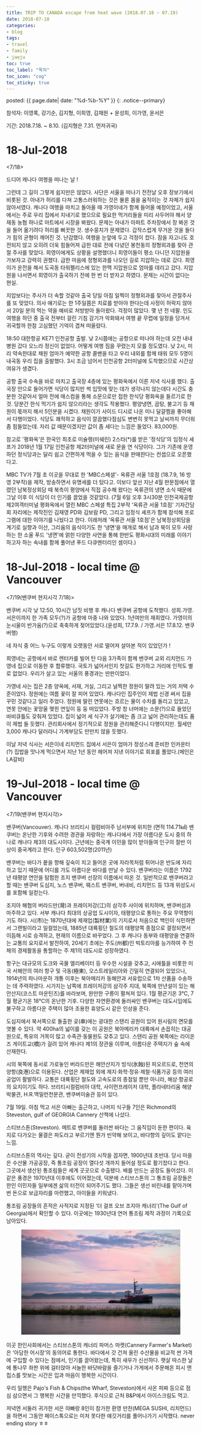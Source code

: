 ```yaml
---
title: TRIP TO CANADA escape from heat wave (2018.07.18 ~ 07.19)
date: 2018-07-18
categories:
- blog
tags:
- travel
- family
- jaeju
toc: true
toc_label: "목차"
toc_icon: "cog"
toc_sticky: true
---
```


<head>
<link rel="stylesheet" href="/resource/styles.css">
</head>

posted: {{ page.date| date: "%d-%b-%Y" }}
{: .notice--primary}

참석자: 이영록, 강기순, 김지형, 이희영, 김채원 + 윤성희, 이가영, 윤서은

기간: 2018.7.18. ~ 8.10. (김지형은 7.31. 먼저귀국)

<h1 id="18-Jul-2018">18-Jul-2018</h1>

&lt;7/18&gt;

드디어 캐나다 여행을 떠나는 날 !

그런데 그 길이 그렇게 쉽지만은 않았다. 사단은 서울을 떠나기 전전날 오후 장보기에서 비롯된 것. 아내가 허리를 다쳐 고통스러워하는 것은 물론 몸을 움직이는 것 자체가 쉽지 않아서였다. 캐나다 여행을 마치고 돌아올 때 가영이네가 함께 들어올 예정이었고, 서울에서는 주로 우리 집에서 지내기로 했으므로 필요한 먹거리들을 미리 사두어야 해서 양재동 농협 하나로 마트에서 시장을 봐왔다. 문제는 아내가 아파트 주차장에서 장 봐온 것을 들어 옮기려다 허리를 삐끗한 것. 생수뭉치가 문제였다. 갑작스럽게 무거운 것을 들다가 힘의 균형이 깨어진 것. 난감했다. 여행을 눈앞에 두고 걱정이 컸다. 잠을 자고나도 호전되지 않고 오히려 더욱 힘들어져 급한 대로 전에 다녔던 봉천동의 정형외과를 찾아 관절 주사를 맞았다. 희영이에게도 상황을 설명했더니 희영이들이 평소 다니던 지압원을 가보자고 강력히 권했다. 급한 마음에 정형외과를 나오던 길로 지압하는 데로 갔다. 희영이가 운전을 해서 도곡동 타워펠리스에 있는 한맥 지압원으로 엄마를 데리고 갔다. 지압원을 나서면서 희영이가 출국하기 전에 한 번 더 받자고 하였다. 문제는 시간이 없다는 현실.

지압보다는 주사가 더 속할 것같아 출국 당일 아침 일찍이 정형외과를 찾아서 관절주사를 또 맞았다. 의사 얘기로는 한 1주일쯤은 치료를 받아야 한다는데 사정이 허락지 않아서 20일 분의 먹는 약을 예비로 처방받아 돌아왔다. 걱정이 많았다. 몇 년 전 네팔. 인도여행을 하던 중 출국 전부터 걸린 기침 감기가 악화돼서 여행 끝 무렵에 일정을 당겨서 귀국할까 한참 고심했던 기억이 겹쳐 떠올랐다.


18:50 대한항공 KE71 인천공항 출발. 낮 2시쯤에는 공항으로 떠나야 하는데 오전 내내 병원 갔다 오느라 정신이 없었다. 어떻게 여행 짐을 꾸렸는지 모를 정도였다. 낮 2시, 미리 약속한대로 채원 엄마가 예약한 공항 콜밴을 타고 우리 내외를 함께 태워 모두 5명이 내곡동 우리 집을 출발했다. 3시 조금 넘어서 인천공항 2터미널에 도착했으므로 시간상 여유가 생겼다.

공항 출국 수속을 바로 마치고 출국장 4층에 있는 평화옥에서 이른 저녁 식사를 했다. 출국장 안으로 들어가면 식당이 많지만 썩 입맛에 맞는 데가 생각나지 않는데다 시간도 충분한 것같아서 얼마 전에 매스컴을 통해 소문으로만 접한 한식당 평화옥을 들르기로 한 것. 당분간 한식 먹기가 쉽지 않으리라는 생각도 작용했다. 평양냉면, 곰탕, 불고기 등 채원이 몫까지 해서 5인분을 시켰다. 채원이가 사이드 디시로 나온 미니 달걀찜을 좋아해서 다행이었다. 식당도 쾌적하고 음식이 깔끔했다점심도 변변히 못먹고 날씨까지 무더워 좀 힘들었는데. 자리 값 때문이겠지만 값이 좀 세다는 느낌은 들었다. 83,000원.


참고로 '평화옥'은 한국인 최초로 미슐랭(미쉐린) 2스타(*)를 받은 '정식당'의 임정식 셰프가 2018년 1월 17일 인천공항 제2터미널에 새로 문을 연 식당이다. 그가 기존에 운영하던 정식당과는 달리 쉽고 간편하게 먹을 수 있는 음식을 판매한다는 컨셉으로 오픈했다고.

MBC TV가 7월 초 이곳을 무대로 한 'MBC스페셜'- 옥류관 서울 1호점 (18.7.9, 16 방영 2부작)을 제작, 방송하면서 유명세를 더 탔다고. 이보다 앞선 지난 4월 판문점에서 열렸던 남북정상회담 때 북측이 평양에서 직접 공수해 왔다는 옥류관의 냉면 소식 때문에 그날 이후 이 식당이 더 인기를 끌었을 것같았다. (7월 6일 오후 3시30분 인천국제공항 제2여객터미널 평화옥에서 열린 MBC 스페셜 특집 2부작 '옥류관 서울 1호점' 기자간담회 자리에는 제작진인 김재영 PD와 김보람 PD, 그리고 임정식 셰프가 함께 참석해 프로그램에 대한 이야기를 나눴다고 한다. 이래저래 '옥류관 서울 1호점'은 남북정상회담을 계기로 실향과 이산, 그리움의 음식이기도 한 ‘냉면’을 매개로 해서 남과 북이 모두 사랑하는 한 소울 푸드 '냉면'에 얽힌 다양한 사연을 통해 한반도 평화시대의 미래를 이야기 하고자 하는 속내를 함께 풀어낸 푸드 다큐멘터리인 셈이다.)


<h1 id="18-Jul-2018 @ Vancouver">18-Jul-2018 - local time @ Vancouver</h1>

&lt;7/19(밴쿠버 현지시각 7/18)&gt;

밴쿠버 시각 낮 12:50, 10시간 남짓 비행 후 캐나다 밴쿠버 공항에 도착했다. 성희.가영. 서은이까지 한 가족 모두(?)가 공항에 마중 나와 있었다. 1년여만의 재회였다. 가영이의 눈시울이 반가움(?)으로 축축하게 젖어있었다.(윤성희, 17.7.9. / 가영.서은 17.8.12. 밴쿠버행)

네 자식 중 어느 누구도 이렇게 오랫동안 서로 떨어져 살아본 적이 있었던가 !

희영네는 공항에서 바로 렌터카를 빌어 탄 다음 3가족이 함께 밴쿠버 교외 리치먼드 가영네 집으로 이동한 후 합류했다. 국토가 넓어서인지 찻길도 한가하고 거리에 인적도 별로 없었다. 우리가 살고 있는 서울의 풍경과는 딴판이었다.

가영네 사는 집은 2층 양옥에, 서재, 거실, 그리고 널찍한 정원이 딸려 있는 거의 저택 수준이었다. 정원에는 여름 꽃이 잘 피어 있었다. 캐나다인 집주인이 제법 신경 써서 집을 꾸민 것같다고 일러 주었다. 정원에 딸린 연못에는 흐르는 물이 수차를 돌리고 있었고, 연못 안에는 꽃망울 맺힌 연잎이 둥 둥 떠있었다. 주방 창 너머에는 소문(?)으로 들었던 바비큐틀도 갖춰져 있었다. 집이 넓어 세 식구가 살기에는 좀 크고 넓어 관리하는데도 품이 제법 들 듯했다. 관리회사에서 정기적으로 정원을 관리해준다니 다행이지만. 월세만 3,000 캐나다 달러라니 가계부담도 만만치 않을 듯했다.

이날 저녁 식사는 서은이네 리치먼드 집에서 서은이 엄마가 정성스레 준비한 인카운터(?) 집밥을 맛나게 먹으면서 지난 1년 동안 헤어져 지낸 이야기로 회포를 풀었다.(메인은 LA갈비)


<h1 id="19-Jul-2018 @ Vancouver">19-Jul-2018 - local time @ Vancouver</h1>

&lt;7/19(밴쿠버 현지시각)&gt;

밴쿠버(Vancouver). 캐나다 브리티시 컬럼비아주 남서부에 위치한 (면적 114.71㎢) 밴쿠버는 온난한 기후와 수려한 경관을 자랑하는 캐나다에서 가장 아름다운 도시 중의 하나로 캐나다 제3의 대도시이다. 근년에는 중국계 이민을 많이 받아들여 인구의 절반 이상이 중국계라고 한다. 인구 603,502명(2011년)

밴쿠버는 바다가 뭍을 향해 깊숙이 치고 들어온 곳에 자라목처럼 튀어나온 반도에 자리하고 있기 때문에 어디를 가도 아름다운 바다를 만날 수 있다.  밴쿠버라는 이름은 1792년 태평양 연안을 탐험한 조지 밴쿠버 선장의 이름에서 따온 것. 일반적으로 밴쿠버라고 할 때는 밴쿠버 도심지, 노스 밴쿠버, 웨스트 밴쿠버, 버내비, 리치먼드 등 13개 위성도시를 포함해 일컫는다.

조지아 해협의 버라드만(灣)과 프레이저강(江)의 삼각주 사이에 위치하며, 밴쿠버섬과 마주하고 있다. 서부 캐나다 최대의 상공업 도시이자, 태평양으로 통하는 주요 무역항이기도 하다. 시(市)는 1870년대에 제재업(製材業)의 기지로서 처음으로 백인이 식민하면서 그랜빌이라고 일컬었는데, 1885년 대륙횡단 철도의 태평양쪽 종점으로 결정되면서 이듬해 시로 승격하고, 현재의 이름으로 바꾸었다. 그 후 캐나다 동부와 태평양을 연결하는 교통의 요지로서 발전하여, 20세기 초에는 주도(州都)인 빅토리아를 능가하여 주 전체의 경제활동을 통할하는 주 제1의 대도시로 성장하였다.

항구는 대규모의 도크와 곡물 엘리베이터 등 우수한 시설을 갖추고, 시애틀을 비롯한 미국 서해안의 여러 항구 및 극동(極東), 오스트레일리아와 긴밀히 연결되어 있었으나, 1914년의 파나마운하 개통 이후는 북아메리카 동해안과 서유럽으로 1차 산품을 수송하는 데 주력하였다. 시가지는 남쪽에 프레이저강의 삼각주 지대, 북쪽에 만년설이 있는 해안산지(코스트 마운틴즈)를 바라보며, 완만한 구릉이 펼쳐져 있다. 1월 평균기온 3℃, 7월 평균기온 18℃의 온난한 기후. 다양한 자연환경에 둘러싸인 밴쿠버는 대도시임에도 불구하고 아름다운 주택이 많아 조용한 휴양도시 같은 인상을 준다.

도심지에서 북서쪽으로 돌출한 곶(串)에는 광대한 스탠리 공원이 있어 원시림의 면모를 엿볼 수 있다. 약 400ha의 넓이를 갖는 이 공원은 북아메리카 대륙에서 손꼽히는 대공원으로, 특유의 거목이 많고 수족관·동물원도 갖추고 있다. 스탠리 공원 북쪽에는 라이온즈 게이트교(橋)가 걸려 있어 캐나다 제1의 장관을 이루며, 아름다운 주택지가 숲 속에 산재한다.

시의 북쪽에 동서로 가로놓인 버라드만은 해안산지가 빙식(氷蝕)된 피오르드로, 천연의 양항(良港)으로 이용된다. 산업은 제재업 외에 제지·화학·정유·제철·식품가공 등의 여러 공업이 활발하다. 교통은 대륙횡단 철도와 고속도로의 종점일 뿐만 아니라, 해상·항공로의 요지이기도 하다. 브리티시컬럼비아 대학, 사이먼프레이저 대학, 플라네타리움 해양박물관, H.R.맥밀런천문관, 밴쿠버미술관 등이 있다.


7월 19일. 아침 먹고 서은 아빠는 출근하고, 나머지 식구들 7인은 Richmond의 Steveston, gulf of GEORGIA Cannery 산책에 나섰다.

스티브스톤(Steveston). 메트로 밴쿠버를 둘러싼 바다는 그 움직임이 둔한 편이다. 육지로 다가오는 물결은 파도라고 부르기엔 뭔가 빈약해 보이고, 바다향의 깊이도 얕다는 느낌.

스티브스톤의 역사는 깊다. 굳이 전성기의 시작을 꼽자면, 1900년대 초반대. 당시 마을은 수산물 가공공장, 즉 통조림 공장이 열다섯 개까지 들어설 정도로 활기찼다고 한다. 그곳에서 생산된 통조림들은 세계 곳곳으로 수출됐다. 배를 만드는 공장도 들어섰다. 이 같은 풍경은 1970년대 이후에도 이어졌는데, 덕분에 스티브스톤의 그 통조림 공장들은 한인 이민자들 일부에겐 삶의 터전이 되어주기도 했다. 그들은 생선 비린내를 맡아가며 번 돈으로 보금자리를 마련했고, 아이들을 키워냈다.

통조림 공장들의 흔적은 사적지로 지정된 ‘더 걸프 오브 조지아 캐너리’(The Gulf of Georgia)에서 확인할 수 있다. 이곳에는 1930년대 연어 통조림 제작 과정이 기록으로 남아있다.

<figure id="photo-gulf-of-georgia">
	<img src="/assets/images/canada-2018/gulf-of-georgia.png">
</figure>

이곳 한인사회에서는 스티브스톤의 캐너리 파머스 마켓(Cannery Farmer's Market)은 ‘아담한 어시장’의 동의어로 통한다. 바다에서 갓 건져 올린 수산물을 비교적 싼 가격에 구입할 수 있다는 점에서, 인기를 끌어왔는데, 특히 새우가 신선하다. 햇살 따스한 날에 통나무 좌판 위에 걸터앉아 서늘한 바닷바람을 즐기거나 가게에서 주문해온 피시 앤 칩스를 맛보는 시간은 입과 마음이 행복한 시간이다.

우리 일행은  Pajo's Fish & Chips(the Wharf, Steveston)에서 사온 피짜 등으로 점심 삼으면서 그 행복한 시간을 만끽했다. 후식으로 근처 B&P에서 아이스크림도 먹고.

저녁엔 서둘러 귀가한 서은 아빠랑 8인이 참가한 환영 만찬(MEGA SUSHI, 리치먼드)을 하면서 그동안 페이스톡으로는 미처 못다한 얘깃거리를 풀어나가기 시작했다.  never ending story ㅎㅎ
